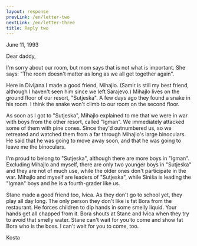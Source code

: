 ```yaml
---
layout: response
prevLink: /en/letter-two
nextLink: /en/letter-three
title: Reply two
---
```


<div class="Response-date">June 11, 1993</div>

Dear daddy,

I'm sorry about our room, but mom says that is not what is important. She says: "The room doesn't matter as long as we all get together again".

Here in Divljana I made a good friend, Mihajlo. (Samir is still my best friend, although I haven't seen him since we left Sarajevo.) Mihajlo lives on the ground floor of our resort, "Sutjeska". A few days ago they found a snake in his room. I think the snake won't climb to our room on the second floor.

As soon as I got to "Sutjeska", Mihajlo explained to me that we were in war with boys from the other resort, called "Igman". We immediately attacked some of them with pine cones. Since they'd outnumbered us, so we retreated and watched them from a far through Mihajlo's large binoculars. He said that he was going to move away soon, and that he was going to leave me the binoculars.

I'm proud to belong to "Sutjeska", although there are more boys in "Igman". Excluding Mihajlo and myself, there are only two younger boys in "Sutjeska" and they are not of much use, while the older ones don't participate in the war. Mihajlo and myself are leaders of "Sutjeska", while Siniša is leading the "Igman" boys and he is a fourth-grader like us.

Stane made a good friend too, Ivica. As they don't go to school yet, they play all day long. The only person they don't like is fat Bora from the restaurant. He forces children to dip hands in some smelly liquid. Your hands get all chapped from it. Bora shouts at Stane and Ivica when they try to avoid that smelly water. Stane can't wait for you to come and show fat Bora who is the boss. I can't wait for you to come, too.

<div class="Response-signature">Kosta</div>
